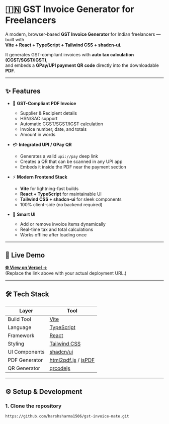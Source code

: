 # 🇮🇳 GST Invoice Generator for Freelancers

A modern, browser-based **GST Invoice Generator** for Indian freelancers — built with  
**Vite + React + TypeScript + Tailwind CSS + shadcn-ui**.

It generates GST-compliant invoices with **auto tax calculation (CGST/SGST/IGST)**,  
and embeds a **GPay/UPI payment QR code** directly into the downloadable **PDF**.

---

## ✨ Features

- 🧾 **GST-Compliant PDF Invoice**
  - Supplier & Recipient details
  - HSN/SAC support
  - Automatic CGST/SGST/IGST calculation
  - Invoice number, date, and totals
  - Amount in words

- 💳 **Integrated UPI / GPay QR**
  - Generates a valid `upi://pay` deep link
  - Creates a QR that can be scanned in any UPI app
  - Embeds it inside the PDF near the payment section

- ⚡ **Modern Frontend Stack**
  - **Vite** for lightning-fast builds
  - **React + TypeScript** for maintainable UI
  - **Tailwind CSS + shadcn-ui** for sleek components
  - 100% client-side (no backend required)

- 🧠 **Smart UI**
  - Add or remove invoice items dynamically
  - Real-time tax and total calculations
  - Works offline after loading once

---

## 🚀 Live Demo

**[🌐 View on Vercel →](https://gst-invoice-mate-khzw9nncw-harshs-projects-0f146866.vercel.app/)**  
(Replace the link above with your actual deployment URL.)

---

## 🛠️ Tech Stack

| Layer | Tool |
|-------|------|
| Build Tool | [Vite](https://vitejs.dev/) |
| Language | [TypeScript](https://www.typescriptlang.org/) |
| Framework | [React](https://react.dev/) |
| Styling | [Tailwind CSS](https://tailwindcss.com/) |
| UI Components | [shadcn/ui](https://ui.shadcn.com/) |
| PDF Generator | [html2pdf.js](https://github.com/eKoopmans/html2pdf.js) / [jsPDF](https://github.com/parallax/jsPDF) |
| QR Generator | [qrcodejs](https://github.com/davidshimjs/qrcodejs) |

---

## ⚙️ Setup & Development

### 1. Clone the repository
```bash
https://github.com/harshsharma1506/gst-invoice-mate.git
